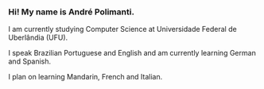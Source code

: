 ### Hi! My name is André Polimanti.

I am currently studying Computer Science at Universidade Federal de Uberlândia (UFU). 

I speak Brazilian Portuguese and English and am currently learning German and Spanish. 

I plan on learning Mandarin, French and Italian.
